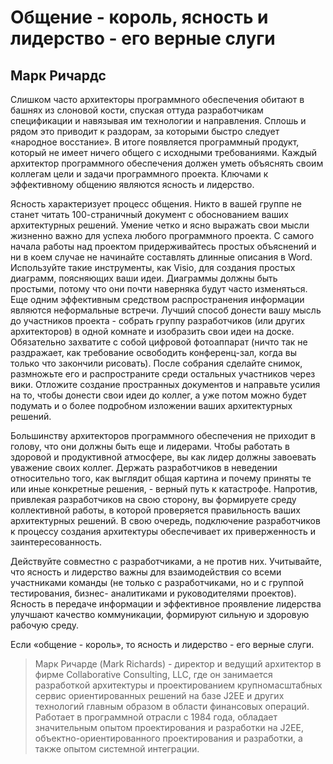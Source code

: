 # Общение - король, ясность и лидерство - его верные слуги
## Марк Ричардс

Слишком часто архитекторы программного обеспечения обитают в башнях
из слоновой кости, спуская оттуда разработчикам спецификации и
навязывая им технологии и направления. Сплошь и рядом это приводит к
раздорам, за которыми быстро следует «народное восстание». В итоге появляется
программный продукт, который не имеет ничего общего с исходными
требованиями. Каждый архитектор программного обеспечения должен уметь
объяснять своим коллегам цели и задачи программного проекта. Ключами
к эффективному общению являются ясность и лидерство.

Ясность характеризует процесс общения. Никто в вашей группе не станет
читать 100-страничный документ с обоснованием ваших архитектурных
решений. Умение четко и ясно выражать свои мысли жизненно важно для
успеха любого программного проекта. С самого начала работы над проектом
придерживайтесь простых объяснений и ни в коем случае не начинайте
составлять длинные описания в Word. Используйте такие инструменты, как Visio,
для создания простых диаграмм, поясняющих ваши идеи. Диаграммы
должны быть простыми, потому что они почти наверняка будут часто изменяться.
Еще одним эффективным средством распространения информации являются
неформальные встречи. Лучший способ донести вашу мысль до участников
проекта - собрать группу разработчиков (или других архитекторов) в одной
комнате и изобразить свои идеи на доске. Обязательно захватите с собой
цифровой фотоаппарат (ничто так не раздражает, как требование освободить
конференц-зал, когда вы только что закончили рисовать). После собрания
сделайте снимок, размножьте его и распространите среди остальных
участников через вики. Отложите создание пространных документов и направьте
усилия на то, чтобы донести свои идеи до коллег, а уже потом можно будет
подумать и о более подробном изложении ваших архитектурных решений.

Большинству архитекторов программного обеспечения не приходит в
голову, что они должны быть еще и лидерами. Чтобы работать в здоровой и
продуктивной атмосфере, вы как лидер должны завоевать уважение своих
коллег. Держать разработчиков в неведении относительно того, как выглядит
общая картина и почему приняты те или иные конкретные решения, -
верный путь к катастрофе. Напротив, привлекая разработчиков на свою
сторону, вы формируете среду коллективной работы, в которой проверяется
правильность ваших архитектурных решений. В свою очередь,
подключение разработчиков к процессу создания архитектуры обеспечивает их
приверженность и заинтересованность.

Действуйте совместно с разработчиками, а не против них. Учитывайте, что
ясность и лидерство важны для взаимодействия со всеми участниками
команды (не только с разработчиками, но и с группой тестирования, бизнес-
аналитиками и руководителями проектов). Ясность в передаче информации
и эффективное проявление лидерства улучшают качество коммуникации,
формируют сильную и здоровую рабочую среду.

Если «общение - король», то ясность и лидерство - его верные слуги.

> Марк Ричарде (Mark Richards) - директор и ведущий архитектор в фирме Collaborative Consulting, LLC, где он занимается разработкой архитектуры и проектированием крупномасштабных сервис ориентированных решений на базе J2EE и других технологий главным образом в области финансовых операций. Работает в программной отрасли с 1984 года, обладает значительным опытом проектирования и разработки на J2EE, объектно-ориентированного проектирования и разработки, а также опытом системной интеграции.